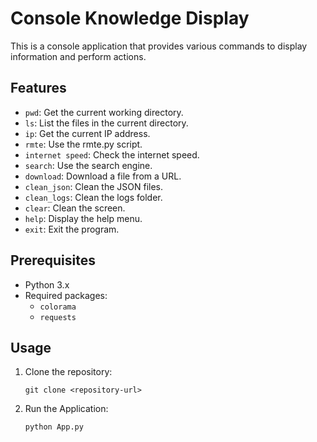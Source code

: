 # Console Knowledge Display

This is a console application that provides various commands to display information and perform actions.

## Features

- `pwd`: Get the current working directory.
- `ls`: List the files in the current directory.
- `ip`: Get the current IP address.
- `rmte`: Use the rmte.py script.
- `internet speed`: Check the internet speed.
- `search`: Use the search engine.
- `download`: Download a file from a URL.
- `clean_json`: Clean the JSON files.
- `clean_logs`: Clean the logs folder.
- `clear`: Clean the screen.
- `help`: Display the help menu.
- `exit`: Exit the program.

## Prerequisites

- Python 3.x
- Required packages:
  - `colorama`
  - `requests`

## Usage

1. Clone the repository:

   ```shell
   git clone <repository-url>
   ```

2. Run the Application:

   ```shell
   python App.py
   ```

   
